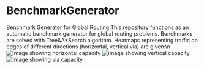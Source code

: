 # BenchmarkGenerator
Benchmark Generator for Global Routing
This repository functions as an automatic benchmark generator for global routing problems. Benchmarks are solved with Tree&A*Search algorithm.
Heatmaps representing traffic on edges of different directions (horizontal, vertical,via) are given:\n
![image showing horizontal capacity](https://github.com/haiguanl/BenchmarkGenerator/blob/master/CapacityPlot/hozCapacity.jpg)
![image showing vertical capacity](https://github.com/haiguanl/BenchmarkGenerator/blob/master/CapacityPlot/vetCapacity.jpg)
![image showing via capacity](https://github.com/haiguanl/BenchmarkGenerator/blob/master/CapacityPlot/viaCapacity.jpg)
